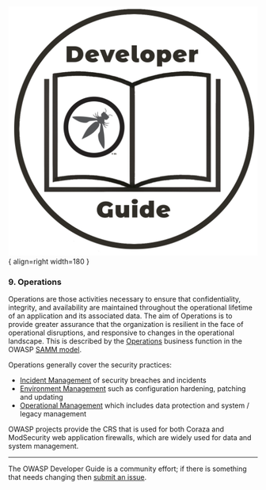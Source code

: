 ![Developer guide logo](../assets/images/dg_logo.png "OWASP Developer Guide"){ align=right width=180 }

### 9. Operations

Operations are those activities necessary to ensure that confidentiality, integrity, and availability
are maintained throughout the operational lifetime of an application and its associated data.
The aim of Operations is to provide greater assurance that the organization is resilient
in the face of operational disruptions, and responsive to changes in the operational landscape.
This is described by the [Operations][sammo] business function in the OWASP [SAMM model][samm].

Operations generally cover the security practices:

* [Incident Management][sammoim] of security breaches and incidents
* [Environment Management][sammoem] such as configuration hardening, patching and updating
* [Operational Management][sammoom] which includes data protection and system / legacy management

OWASP projects provide the CRS that is used for both Coraza and ModSecurity web application firewalls,
which are widely used for data and system management.

----

The OWASP Developer Guide is a community effort; if there is something that needs changing then [submit an issue][issue1100].

[issue1100]: https://github.com/OWASP/DevGuide/issues/new?labels=enhancement&template=request.md&title=Update:%2009-operations/00-toc
[samm]: https://owaspsamm.org/about/
[sammo]: https://owaspsamm.org/model/operations/
[sammoem]: https://owaspsamm.org/model/operations/environment-management/
[sammoim]: https://owaspsamm.org/model/operations/incident-management
[sammoom]: https://owaspsamm.org/model/operations/operational-management/
